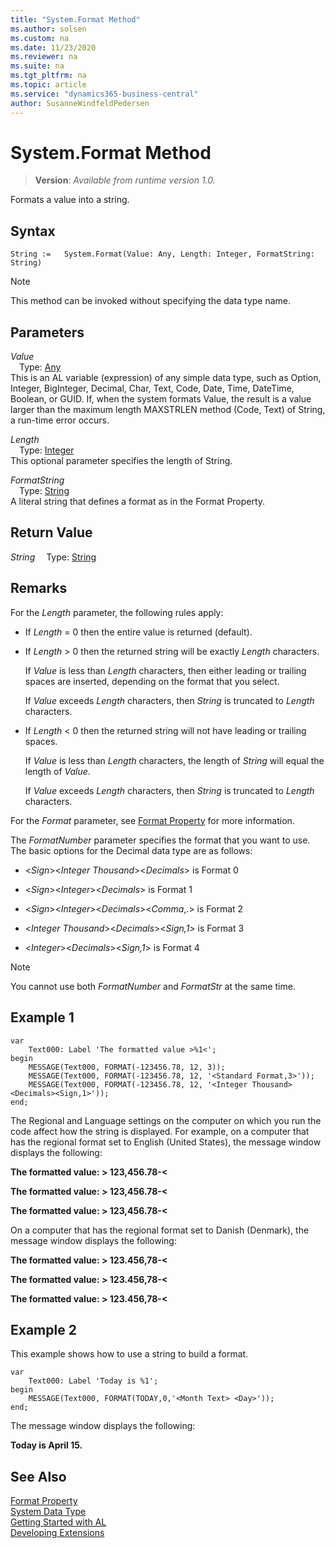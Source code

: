 ```yaml
---
title: "System.Format Method"
ms.author: solsen
ms.custom: na
ms.date: 11/23/2020
ms.reviewer: na
ms.suite: na
ms.tgt_pltfrm: na
ms.topic: article
ms.service: "dynamics365-business-central"
author: SusanneWindfeldPedersen
---
```

[//]: # (START>DO_NOT_EDIT)
[//]: # (IMPORTANT:Do not edit any of the content between here and the END>DO_NOT_EDIT.)
[//]: # (Any modifications should be made in the .xml files in the ModernDev repo.)
# System.Format Method
> **Version**: _Available from runtime version 1.0._

Formats a value into a string.


## Syntax
```
String :=   System.Format(Value: Any, Length: Integer, FormatString: String)
```
> [!NOTE]
> This method can be invoked without specifying the data type name.
## Parameters
*Value*  
&emsp;Type: [Any](../any/any-data-type.md)  
This is an AL variable (expression) of any simple data type, such as Option, Integer, BigInteger, Decimal, Char, Text, Code, Date, Time, DateTime, Boolean, or GUID. If, when the system formats Value, the result is a value larger than the maximum length MAXSTRLEN method (Code, Text) of String, a run-time error occurs.
          
*Length*  
&emsp;Type: [Integer](../integer/integer-data-type.md)  
This optional parameter specifies the length of String.
        
*FormatString*  
&emsp;Type: [String](../string/string-data-type.md)  
A literal string that defines a format as in the Format Property.  


## Return Value
*String*
&emsp;Type: [String](../string/string-data-type.md)



[//]: # (IMPORTANT: END>DO_NOT_EDIT)

## Remarks
For the *Length* parameter, the following rules apply:  

- If *Length* = 0 then the entire value is returned (default).  

- If *Length* > 0 then the returned string will be exactly *Length* characters.  

   If *Value* is less than *Length* characters, then either leading or trailing spaces are inserted, depending on the format that you select.  

   If *Value* exceeds *Length* characters, then *String* is truncated to *Length* characters.  

- If *Length* < 0 then the returned string will not have leading or trailing spaces.  

   If *Value* is less than *Length* characters, the length of *String* will equal the length of *Value*.  

   If *Value* exceeds *Length* characters, then *String* is truncated to *Length* characters.

For the *Format* parameter, see [Format Property](../../properties/devenv-format-property.md) for more information.

The *FormatNumber* parameter specifies the format that you want to use. The basic options for the Decimal data type are as follows:  

- <*Sign*><*Integer Thousand*><*Decimals*> is Format 0  

- <*Sign*><*Integer*><*Decimals*> is Format 1  

- <*Sign*><*Integer*><*Decimals*><*Comma*,.> is Format 2  

- <*Integer Thousand*><*Decimals*><*Sign,1*> is Format 3  

- <*Integer*><*Decimals*><*Sign,1*> is Format 4  

> [!NOTE]  
> You cannot use both *FormatNumber* and *FormatStr* at the same time.

## Example 1


```  
var
    Text000: Label 'The formatted value >%1<';
begin
    MESSAGE(Text000, FORMAT(-123456.78, 12, 3));  
    MESSAGE(Text000, FORMAT(-123456.78, 12, '<Standard Format,3>'));  
    MESSAGE(Text000, FORMAT(-123456.78, 12, '<Integer Thousand><Decimals><Sign,1>'));  
end;

```  

The Regional and Language settings on the computer on which you run the code affect how the string is displayed. For example, on a computer that has the regional format set to English (United States), the message window displays the following:  

**The formatted value: > 123,456.78-\<**  

**The formatted value: > 123,456.78-\<**  

**The formatted value: > 123,456.78-\<**  

On a computer that has the regional format set to Danish \(Denmark\), the message window displays the following:  

**The formatted value: > 123.456,78-\<**  

**The formatted value: > 123.456,78-\<**  

**The formatted value: > 123.456,78-\<**  

## Example 2

This example shows how to use a string to build a format.
```  
var
    Text000: Label 'Today is %1';
begin 
    MESSAGE(Text000, FORMAT(TODAY,0,'<Month Text> <Day>'));  
end;
```  

The message window displays the following:  

**Today is April 15.**  


## See Also
[Format Property](../../properties/devenv-format-property.md)  
[System Data Type](system-data-type.md)  
[Getting Started with AL](../../devenv-get-started.md)  
[Developing Extensions](../../devenv-dev-overview.md)